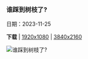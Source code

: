 ### 谁踩到树枝了?

日期：2023-11-25

**下载**  |  [1920x1080](https://cn.bing.com/th?id=OHR.BradgateFallow_ZH-CN1852334581_1920x1080.jpg)  |  [3840x2160](https://cn.bing.com/th?id=OHR.BradgateFallow_ZH-CN1852334581_UHD.jpg)

![谁踩到树枝了?](https://cn.bing.com/th?id=OHR.BradgateFallow_ZH-CN1852334581_1920x1080.jpg "布拉德盖特公园的小鹿，莱斯特郡，英国 (© Chris Bainbridge/Alamy)")

